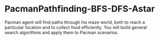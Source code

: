 # PacmanPathfinding-BFS-DFS-Astar
Pacman agent will find paths through his maze world, both to reach a particular location and to collect food efficiently. You will build general search algorithms and apply them to Pacman scenarios.
